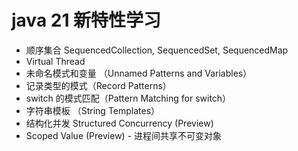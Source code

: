 # java 21 新特性学习

- 顺序集合 SequencedCollection, SequencedSet, SequencedMap
- Virtual Thread
- 未命名模式和变量 （Unnamed Patterns and Variables）
- 记录类型的模式（Record Patterns）
- switch 的模式匹配（Pattern Matching for switch）
- 字符串模板 （String Templates）
- 结构化并发 Structured Concurrency (Preview)
- Scoped Value (Preview) - 进程间共享不可变对象
